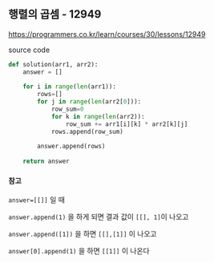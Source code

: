 ## 행렬의 곱셈 - 12949

https://programmers.co.kr/learn/courses/30/lessons/12949



source code

```python
def solution(arr1, arr2):
    answer = []
    
    for i in range(len(arr1)):
        rows=[]
        for j in range(len(arr2[0])):
            row_sum=0
            for k in range(len(arr2)):
                row_sum += arr1[i][k] * arr2[k][j]
            rows.append(row_sum)
            
        answer.append(rows)
            
    return answer
```



#### 참고

`answer=[[]]` 일 때

`answer.append(1)` 을 하게 되면 결과  값이 `[[], 1]`이 나오고

`answer.append([1])` 을 하면 `[[],[1]]` 이 나오고

`answer[0].append(1)` 을 하면 `[[1]]` 이 나온다